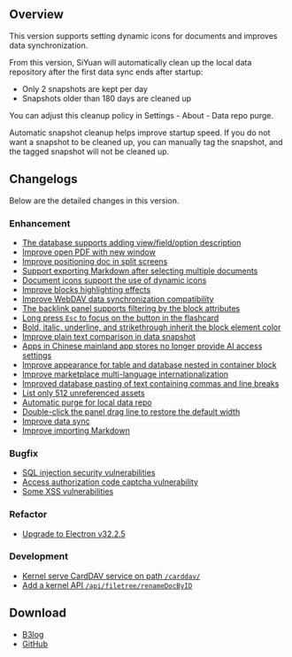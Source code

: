 ## Overview

This version supports setting dynamic icons for documents and improves data synchronization.

From this version, SiYuan will automatically clean up the local data repository after the first data sync ends after startup:

* Only 2 snapshots are kept per day
* Snapshots older than 180 days are cleaned up

You can adjust this cleanup policy in Settings - About - Data repo purge.

Automatic snapshot cleanup helps improve startup speed. If you do not want a snapshot to be cleaned up, you can manually tag the snapshot, and the tagged snapshot will not be cleaned up.

## Changelogs

Below are the detailed changes in this version.

### Enhancement

* [The database supports adding view/field/option description](https://github.com/siyuan-note/siyuan/issues/11053)
* [Improve open PDF with new window](https://github.com/siyuan-note/siyuan/issues/11993)
* [Improve positioning doc in split screens](https://github.com/siyuan-note/siyuan/issues/12694)
* [Support exporting Markdown after selecting multiple documents](https://github.com/siyuan-note/siyuan/issues/12912)
* [Document icons support the use of dynamic icons](https://github.com/siyuan-note/siyuan/issues/12943)
* [Improve blocks highlighting effects](https://github.com/siyuan-note/siyuan/issues/12951)
* [Improve WebDAV data synchronization compatibility](https://github.com/siyuan-note/siyuan/issues/12961)
* [The backlink panel supports filtering by the block attributes](https://github.com/siyuan-note/siyuan/issues/12985)
* [Long press `Esc` to focus on the button in the flashcard](https://github.com/siyuan-note/siyuan/issues/12989)
* [Bold, italic, underline, and strikethrough inherit the block element color](https://github.com/siyuan-note/siyuan/issues/13043)
* [Improve plain text comparison in data snapshot](https://github.com/siyuan-note/siyuan/issues/13046)
* [Apps in Chinese mainland app stores no longer provide AI access settings](https://github.com/siyuan-note/siyuan/issues/13051)
* [Improve appearance for table and database nested in container block](https://github.com/siyuan-note/siyuan/issues/13052)
* [Improve marketplace multi-language internationalization](https://github.com/siyuan-note/siyuan/issues/13053)
* [Improved database pasting of text containing commas and line breaks](https://github.com/siyuan-note/siyuan/issues/13068)
* [List only 512 unreferenced assets](https://github.com/siyuan-note/siyuan/issues/13075)
* [Automatic purge for local data repo](https://github.com/siyuan-note/siyuan/issues/13091)
* [Double-click the panel drag line to restore the default width](https://github.com/siyuan-note/siyuan/issues/13107)
* [Improve data sync](https://github.com/siyuan-note/siyuan/issues/13133)
* [Improve importing Markdown](https://github.com/siyuan-note/siyuan/issues/13149)

### Bugfix

* [SQL injection security vulnerabilities](https://github.com/siyuan-note/siyuan/issues/13077)
* [Access authorization code captcha vulnerability](https://github.com/siyuan-note/siyuan/issues/13147)
* [Some XSS vulnerabilities](https://github.com/siyuan-note/siyuan/issues/13171)

### Refactor

* [Upgrade to Electron v32.2.5](https://github.com/siyuan-note/siyuan/issues/13161)

### Development

* [Kernel serve CardDAV service on path `/carddav/`](https://github.com/siyuan-note/siyuan/pull/12895)
* [Add a kernel API `/api/filetree/renameDocByID`](https://github.com/siyuan-note/siyuan/issues/13105)

## Download

* [B3log](https://b3log.org/siyuan/en/download.html)
* [GitHub](https://github.com/siyuan-note/siyuan/releases)
